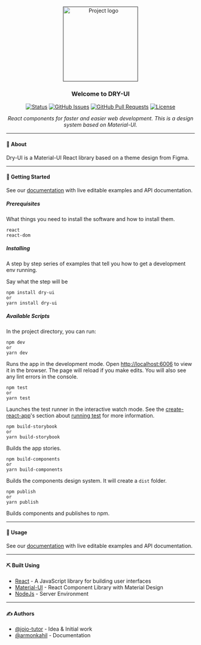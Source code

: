 <p align="center">
  <a href="" rel="noopener">
 <img width=200px height=200px src="https://avatars2.githubusercontent.com/u/22257840?s=200&v=4" alt="Project logo"></a>
</p>

<h3 align="center">Welcome to DRY-UI</h3>

<div align="center">

  [![Status](https://img.shields.io/badge/status-active-success.svg)]() [![GitHub Issues](https://img.shields.io/github/issues/capless/dry)](https://github.com/capless/dry/issues) [![GitHub Pull Requests](https://img.shields.io/github/issues-pr/capless/dry.svg)](https://github.com/capless/dry/pulls) [![License](https://img.shields.io/badge/license-MIT-blue.svg)](/LICENSE)

</div>


<p align="center"><i>React components for faster and easier web development. This is a design system based on Material-UI.</i>
    <br> 
</p>

---

<!-- ## 📝 Table of Contents

- [🧐 About](#-about)
- [🏁 Getting Started](#-getting-started)
  - [Prerequisites](#prerequisites)
  - [Installing](#installing)
  - [Available Scripts](#available-scripts)
- [🎈 Usage <a name="usage"></a>](#-usage-)
- [⛏️ Built Using](#️-built-using)
- [✍️ Authors](#️-authors)
<!-- - [Contributing](../CONTRIBUTING.md) -->
<!-- - [Acknowledgments](#acknowledgement) -->

<!-- <a name = "about"></a> -->

#### 🧐 About

Dry-UI is a Material-UI React library based on a theme design from Figma.

---

#### 🏁 Getting Started 

See our [documentation](https://capless-dry.netlify.app/?path=/story/library-avatars-associated--default) with live editable examples and API documentation.

##### Prerequisites

What things you need to install the software and how to install them.

```
react
react-dom
```

##### Installing
A step by step series of examples that tell you how to get a development env running.

Say what the step will be

```
npm install dry-ui
or
yarn install dry-ui
```


##### Available Scripts

In the project directory, you can run:
```
npm dev
or
yarn dev
```

Runs the app in the development mode. Open [http://localhost:6006](http://localhost:6006) to view it in the browser. The page will reload if you make edits. You will also see any lint errors in the console.

```
npm test
or
yarn test
```
Launches the test runner in the interactive watch mode. See the [create-react-app](https://create-react-app.dev/)'s section about [running test](https://create-react-app.dev/docs/running-tests) for more information.
```
npm build-storybook
or
yarn build-storybook
```

Builds the app stories.
```
npm build-components
or
yarn build-components
```

Builds the components design system. It will create a `dist` folder.

```
npm publish
or 
yarn publish
```
Builds components and publishes to npm.

---
#### 🎈 Usage <a name="usage"></a>

See our [documentation](https://capless-dry.netlify.app/?path=/story/library-avatars-associated--default) with live editable examples and API documentation.

---

<!-- ## 🚀 Components <a name = "components"></a> -->
<!-- ### Library of components
- Avatars
  - Associated
    - [Default](https://capless-dry.netlify.app/?path=/story/library-avatars-associated--default)
    - [With Border](https://capless-dry.netlify.app/?path=/story/library-avatars-associated--with-border)
  - Contact
    - [With Edit Badge](https://capless-dry.netlify.app/?path=/story/library-avatars-contact--with-edit-badge)
    - [With Check Border](https://capless-dry.netlify.app/?path=/story/library-avatars-contact--with-check-badge)
    - [With Avatar Show Backdrop](https://capless-dry.netlify.app/?path=/story/library-avatars-contact--with-avatar-show-backdrop)
  - Profile
    - [Default](https://capless-dry.netlify.app/?path=/story/library-avatars-profile--default)
    - [With Border](https://capless-dry.netlify.app/?path=/story/library-avatars-profile--with-border)
- Breadcrumbs
  - Custom
    - [Custom Separator](https://capless-dry.netlify.app/?path=/story/library-breadcrumbs-custom--custom-separator)
  - Default
    - [With Default](https://capless-dry.netlify.app/?path=/story/library-breadcrumbs-default--with-default)
- Buttons
  - Accent
    - [Primary Default](https://capless-dry.netlify.app/?path=/story/library-buttons-accent--primary-default)
    - [Primary Disabled](https://capless-dry.netlify.app/?path=/story/library-buttons-accent--primary-disabled)
  - Secondary
    - [Secondary Default](https://capless-dry.netlify.app/?path=/story/library-buttons-secondary--secondary-default)
    - [Secondary Disabled](https://capless-dry.netlify.app/?path=/story/library-buttons-secondary--secondary-disabled)
  - Tertiary
    - [Tertiary Default](https://capless-dry.netlify.app/?path=/story/library-buttons-tertiary--tertiary-default)
    - [Tertiary Disabled](https://capless-dry.netlify.app/?path=/story/library-buttons-tertiary--tertiary-disabled)
- Carousels
  - Custom
    - [With Images](https://capless-dry.netlify.app/?path=/story/library-carousels-custom--with-images)
  - Default
    - [With Default](https://capless-dry.netlify.app/?path=/story/library-carousels-default--with-default)
    - [With Images](https://capless-dry.netlify.app/?path=/story/library-carousels-default--with-images)
    - [With Multiple Images](https://capless-dry.netlify.app/?path=/story/library-carousels-default--with-images)
- Charts
  - Area
    - [With Paper](https://capless-dry.netlify.app/?path=/story/library-charts-area--with-paper)
  - Pie
    - [Default](https://capless-dry.netlify.app/?path=/story/library-charts-pie--default)
    - [With Paper](https://capless-dry.netlify.app/?path=/story/library-charts-pie--with-paper)
- Checkboxes
  - Default
    - [All](https://capless-dry.netlify.app/?path=/story/library-checkboxes-default--all)
- Circular Progress
  - Default
    - [Primary](https://capless-dry.netlify.app/?path=/story/library-circularprogress-default--primary)
    - [Secondary](https://capless-dry.netlify.app/?path=/story/library-circularprogress-default--secondary)
    - [With Button](https://capless-dry.netlify.app/?path=/story/library-circularprogress-default--with-button)
  - Determinate
    - [Determinate Primary](https://capless-dry.netlify.app/?path=/story/library-circularprogress-determinate--determinate-primary)
    - [Determinate Secondary](https://capless-dry.netlify.app/?path=/story/library-circularprogress-determinate--determinate-secondary)
  - Static
    - [Static Primary](https://capless-dry.netlify.app/?path=/story/library-circularprogress-static--static-primary)
    - [Static Secondary](https://capless-dry.netlify.app/?path=/story/library-circularprogress-static--static-secondary)
- Color Picker
  - Default
    - [All Pickers](https://capless-dry.netlify.app/?path=/story/library-colorpicker-default--all-pickers)
- Editors
  - Default
    - [Basic](https://capless-dry.netlify.app/?path=/story/library-editors-default--basic)
- Image Loaders
  - Default
    - [With Loader](https://capless-dry.netlify.app/?path=/story/library-imageloaders-default--with-loader)
    - [With Un Loader](https://capless-dry.netlify.app/?path=/story/library-imageloaders-default--with-un-loader)
- Linear Progress
  - Buffer
    - [Buffer Primary](https://capless-dry.netlify.app/?path=/story/library-linearprogress-buffer--buffer-primary)
    - [Buffer Secondary](https://capless-dry.netlify.app/?path=/story/library-linearprogress-buffer--buffer-secondary)
  - Default
    - [Primary](https://capless-dry.netlify.app/?path=/story/library-linearprogress-default--primary)
    - [Secondary](https://capless-dry.netlify.app/?path=/story/library-linearprogress-default--secondary)
  - Determinate
    - [Determinate Primary](https://capless-dry.netlify.app/?path=/story/library-linearprogress-determinate--determinate-primary)
    - [Determinate Secondary](https://capless-dry.netlify.app/?path=/story/library-linearprogress-determinate--determinate-secondary)
  - Query
    - [Primary](https://capless-dry.netlify.app/?path=/story/library-linearprogress-query--primary)
    - [Secondary](https://capless-dry.netlify.app/?path=/story/library-linearprogress-query--secondary)
- Lists
  - Avatars
    - [With Avatar](https://capless-dry.netlify.app/?path=/story/library-lists-avatars--with-avatar)
  - Default
    - [With Default](https://capless-dry.netlify.app/?path=/story/library-lists-default--with-default)
  - Icons
    - [With Menu Icons](https://capless-dry.netlify.app/?path=/story/library-lists-icons--with-menu-icons)
    - [With Avatar and Branding](https://capless-dry.netlify.app/?path=/story/library-lists-icons--with-avatar-and-branding)
    - [With Icons in Paper Notifications](https://capless-dry.netlify.app/?path=/story/library-lists-icons--with-icons-in-paper-notifications)
    - [Wight Icons in Paper Recent Activity](https://capless-dry.netlify.app/?path=/story/library-lists-icons--with-icons-in-paper-recent-activity)
- Papers
  - Default
    - [With Default](https://capless-dry.netlify.app/?path=/story/library-papers-default--with-default)
    - [With Statuses](https://capless-dry.netlify.app/?path=/story/library-papers-default--with-statuses)
    - [With Statuses and Icons](https://capless-dry.netlify.app/?path=/story/library-papers-default--with-statuses-and-icons)
- Radio Buttons
  - Default
    - [All](https://capless-dry.netlify.app/?path=/story/library-radio-buttons-default--all)
- Selects
  - Default
    - [With Label](https://capless-dry.netlify.app/?path=/story/library-selects-default--with-label)
    - [Without Label](https://capless-dry.netlify.app/?path=/story/library-selects-default--without-label)
    - [Sort On Top](https://capless-dry.netlify.app/?path=/story/library-selects-default--sort-on-top)
  - Editable
    - [With Label](https://capless-dry.netlify.app/?path=/story/library-selects-editable--with-label)
- Sliders
  - One Marker
    - [Enabled](https://capless-dry.netlify.app/?path=/story/library-sliders-onemarker--enabled)
    - [Disabled](https://capless-dry.netlify.app/?path=/story/library-sliders-onemarker--disabled)
  - Two Marker
    - [Enabled](https://capless-dry.netlify.app/?path=/story/library-sliders-twomarker--enabled)
    - [Disabled](https://capless-dry.netlify.app/?path=/story/library-sliders-twomarker--disabled)
- Tables
  - Custom Row
    - [With Row Photos](https://capless-dry.netlify.app/?path=/story/library-tables-customrow--with-row-photos)
    - [With Action Buttons](https://capless-dry.netlify.app/?path=/story/library-tables-customrow--with-action-buttons)
  - Default
    - [With Default](https://capless-dry.netlify.app/?path=/story/library-tables-default--with-default)
  - Pagination
    - [With Default](https://capless-dry.netlify.app/?path=/story/library-tables-pagination--with-default)
    - [With Avatar](https://capless-dry.netlify.app/?path=/story/library-tables-pagination--with-avatar)
    - [With Sortable](https://capless-dry.netlify.app/?path=/story/library-tables-pagination--with-sortable)
  - Selectable
    - [With Default](https://capless-dry.netlify.app/?path=/story/library-tables-selectable--with-default)
    - [With Avatar](https://capless-dry.netlify.app/?path=/story/library-tables-selectable--with-avatar)
    - [With Sortable](https://capless-dry.netlify.app/?path=/story/library-tables-selectable--with-sortable)
  - Tabs
    - Default
      - [With Default](https://capless-dry.netlify.app/?path=/story/library-tabs-default--with-default)
  - Grid
    - Default
      - [With Default](https://capless-dry.netlify.app/?path=/story/library-grid-default--with-default)
  - Inputs
    - Default
      - [All](https://capless-dry.netlify.app/?path=/story/library-inputs-default--all)
    - Editable
      - [All](https://capless-dry.netlify.app/?path=/story/library-inputs-editable--all)
    - Global Search
      - [All](https://capless-dry.netlify.app/?path=/story/library-inputs-globalsearch--all)
    - Multiline
      - [All](https://capless-dry.netlify.app/?path=/story/library-inputs-multiline--all)
    - Showing
      - [All](https://capless-dry.netlify.app/?path=/story/library-inputs-showing--all)
  - Tooltip
    - Default
      - [With Default](https://capless-dry.netlify.app/?path=/story/library-tooltip-default--with-default)
  - Uploads
    - Default
      - [All](https://capless-dry.netlify.app/?path=/story/library-uploads-default--all)
  
### Forms

- Editable Select Groups
  - [Editable](https://capless-dry.netlify.app/?path=/story/forms-editableselectgroups--editable)
- Editable TextField Groups
  - [Editable](https://capless-dry.netlify.app/?path=/story/forms-editabletextfieldgroups--editable)
- Fieldset
  - [All](https://capless-dry.netlify.app/?path=/story/forms-fieldset--all)
- Inventory
  - [All](https://capless-dry.netlify.app/?path=/story/forms-inventory--all)
- Message Form
  - [All](https://capless-dry.netlify.app/?path=/story/forms-messageform--all)
- Message Table
  - [All](https://capless-dry.netlify.app/?path=/story/forms-messagetable--all)
- Radio Groups
  - [All](https://capless-dry.netlify.app/?path=/story/forms-radiogroups--all)
- Sample
  - [All](https://capless-dry.netlify.app/?path=/story/forms-sample--all)
- Search
  - [All](https://capless-dry.netlify.app/?path=/story/forms-search--all)
- Slider
  - [All](https://capless-dry.netlify.app/?path=/story/forms-slider--all)
- Vehicles
  - [All](https://capless-dry.netlify.app/?path=/story/forms-vehicles--all) -->

#### ⛏️ Built Using

- [React](https://reactjs.org/) - A JavaScript library for building user interfaces
- [Material-UI](https://material-ui.com/) - React Component Library with Material Design
- [NodeJs](https://nodejs.org/en/) - Server Environment

---
#### ✍️ Authors 

- [@jojo-tutor](https://github.com/jojo-tutor) - Idea & Initial work
- [@armonkahil](https://github.com/armonkahil) - Documentation

<!-- ## 🎉 Acknowledgements <a name = "acknowledgement"></a>
- Hat tip to anyone whose code was used
- Inspiration
- References -->
